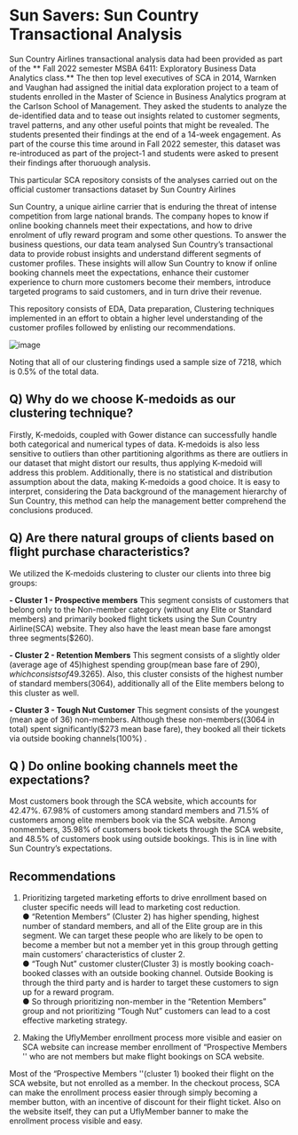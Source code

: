 # Sun Savers: Sun Country Transactional Analysis


Sun Country Airlines transactional analysis data had been provided as part of the ** Fall 2022 semester MSBA 6411: Exploratory Business Data Analytics class.**  The then top level executives of SCA in 2014, Warnken and Vaughan had assigned the initial data exploration project to a team of students enrolled in the Master of Science in Business Analytics program at the Carlson School of Management. They asked the students to analyze the de-identified data and to tease out insights related to customer segments, travel patterns, and any other useful points that might be revealed. The students presented their findings at the end of a 14-week engagement. As part of the course this time around in Fall 2022 semester, this dataset was re-introduced  as part of the project-1 and students were asked to present their findings after thoruough analysis.


This particular SCA repository consists of the analyses carried out on the official customer transactions dataset by Sun Country Airlines


Sun Country, a unique airline carrier that is enduring the threat of intense competition from large national brands. The company hopes to know if online booking channels meet their expectations, and how to drive enrolment of ufly reward program and some other questions. To answer the business questions, our data team analysed Sun Country’s transactional data to provide robust insights and understand different segments of customer profiles. These insights will allow Sun Country to know if online booking channels meet the expectations, enhance their customer experience to churn more customers become their members, introduce targeted programs to said customers, and in turn drive their revenue.

This repository consists of EDA, Data preparation, Clustering techniques implemented in an effort to obtain a higher level understanding of the customer profiles followed by enlisting our recommendations.

![image](https://user-images.githubusercontent.com/102503431/210298836-70bb7faf-8245-4116-a81b-5b1526777475.png)

Noting that all of our clustering findings used a sample size of 7218, which is 0.5% of the total data.

## **Q) Why do we choose K-medoids as our clustering technique?**
Firstly, K-medoids, coupled with Gower distance can successfully handle both categorical and numerical types of data. K-medoids is also less sensitive to outliers than other partitioning algorithms as there are outliers in our dataset that might distort our results, thus applying K-medoid will address this problem. Additionally, there is no statistical and distribution assumption about the data, making K-medoids a good choice. It is easy to interpret, considering the Data background of the management hierarchy of Sun Country, this method can help the management better comprehend the conclusions produced.

## **Q) Are there natural groups of clients based on flight purchase characteristics?**
We utilized the K-medoids clustering to cluster our clients into three big groups:

 **- Cluster 1 - Prospective members**
This segment consists of customers that belong only to the Non-member category (without any Elite or Standard members) and primarily booked flight tickets using the Sun Country Airline(SCA) website. They also have the least mean base fare amongst three segments($260).

**- Cluster 2 - Retention Members**
This segment consists of a slightly older (average age of 45)highest spending group(mean base fare of $290), which consists of 49.3% of First-class Booked in sample, and highest median Base fare($265). Also, this cluster consists of the highest number of standard members(3064), additionally all of the Elite members belong to this cluster as well.

**- Cluster 3 - Tough Nut Customer**
This segment consists of the youngest (mean age of 36) non-members. Although these non-members((3064 in total) spent significantly($273 mean base fare), they booked all their tickets via outside booking channels(100%) .

## **Q ) Do online booking channels meet the expectations?**
Most customers book through the SCA website, which accounts for 42.47%. 67.98% of customers among standard members and 71.5% of customers among elite members book via the SCA website. Among nonmembers, 35.98% of customers book tickets through the SCA website, and 48.5% of customers book using outside bookings. This is in line with Sun Country’s expectations.
    
## **Recommendations**
1) Prioritizing targeted marketing efforts to drive enrollment based on cluster specific needs will lead to marketing cost reduction.  
● “Retention Members” (Cluster 2) has higher spending, highest number of standard members, and all of the Elite group are in this segment. We can target these people who are likely to be open to become a member but not a member yet in this group through getting main customers’ characteristics of cluster 2.  
● “Tough Nut” customer cluster(Cluster 3) is mostly booking coach-booked classes with an outside booking channel. Outside Booking is through the third party and is harder to target these customers to sign up for a reward program.   
● So through prioritizing non-member in the “Retention Members” group and not prioritizing “Tough Nut” customers can lead to a cost effective marketing strategy.    


2) Making the UflyMember enrollment process more visible and easier on SCA website can increase member enrollment of “Prospective Members '' who are not members but make flight bookings on SCA website.

Most of the “Prospective Members ''(cluster 1) booked their flight on the SCA website, but not enrolled as a member. In the checkout process, SCA can make the enrollment process easier through simply becoming a member button, with an incentive of discount for their flight ticket. Also on the website itself, they can put a UflyMember banner to make the enrollment process visible and easy.
